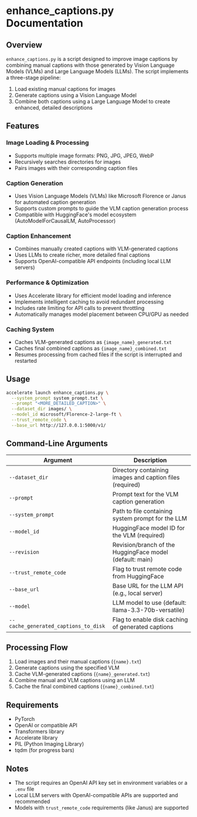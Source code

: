 # enhance_captions.py Documentation

## Overview

`enhance_captions.py` is a script designed to improve image captions by combining manual captions with those generated by Vision Language Models (VLMs) and Large Language Models (LLMs). The script implements a three-stage pipeline:

1. Load existing manual captions for images
2. Generate captions using a Vision Language Model
3. Combine both captions using a Large Language Model to create enhanced, detailed descriptions

## Features

### Image Loading & Processing

- Supports multiple image formats: PNG, JPG, JPEG, WebP
- Recursively searches directories for images
- Pairs images with their corresponding caption files

### Caption Generation

- Uses Vision Language Models (VLMs) like Microsoft Florence or Janus for automated caption generation
- Supports custom prompts to guide the VLM caption generation process
- Compatible with HuggingFace's model ecosystem (AutoModelForCausalLM, AutoProcessor)

### Caption Enhancement

- Combines manually created captions with VLM-generated captions
- Uses LLMs to create richer, more detailed final captions
- Supports OpenAI-compatible API endpoints (including local LLM servers)

### Performance & Optimization

- Uses Accelerate library for efficient model loading and inference
- Implements intelligent caching to avoid redundant processing
- Includes rate limiting for API calls to prevent throttling
- Automatically manages model placement between CPU/GPU as needed

### Caching System

- Caches VLM-generated captions as `{image_name}_generated.txt`
- Caches final combined captions as `{image_name}_combined.txt`
- Resumes processing from cached files if the script is interrupted and restarted

## Usage

```bash
accelerate launch enhance_captions.py \
  --system_prompt system_prompt.txt \
  --prompt "<MORE_DETAILED_CAPTION>" \
  --dataset_dir images/ \
  --model_id microsoft/Florence-2-large-ft \
  --trust_remote_code \
  --base_url http://127.0.0.1:5000/v1/
```

## Command-Line Arguments

| Argument                             | Description                                              |
| ------------------------------------ | -------------------------------------------------------- |
| `--dataset_dir`                      | Directory containing images and caption files (required) |
| `--prompt`                           | Prompt text for the VLM caption generation               |
| `--system_prompt`                    | Path to file containing system prompt for the LLM        |
| `--model_id`                         | HuggingFace model ID for the VLM (required)              |
| `--revision`                         | Revision/branch of the HuggingFace model (default: main) |
| `--trust_remote_code`                | Flag to trust remote code from HuggingFace               |
| `--base_url`                         | Base URL for the LLM API (e.g., local server)            |
| `--model`                            | LLM model to use (default: llama-3.3-70b-versatile)      |
| `--cache_generated_captions_to_disk` | Flag to enable disk caching of generated captions        |

## Processing Flow

1. Load images and their manual captions (`{name}.txt`)
2. Generate captions using the specified VLM
3. Cache VLM-generated captions (`{name}_generated.txt`)
4. Combine manual and VLM captions using an LLM
5. Cache the final combined captions (`{name}_combined.txt`)

## Requirements

- PyTorch
- OpenAI or compatible API
- Transformers library
- Accelerate library
- PIL (Python Imaging Library)
- tqdm (for progress bars)

## Notes

- The script requires an OpenAI API key set in environment variables or a `.env` file
- Local LLM servers with OpenAI-compatible APIs are supported and recommended
- Models with `trust_remote_code` requirements (like Janus) are supported
